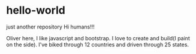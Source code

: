 # hello-world
just another repository
Hi humans!!!


Oliver here, I like javascript and bootstrap. I love to create and build(I paint on the side).
I've biked through 12 countries and driven through 25 states.
